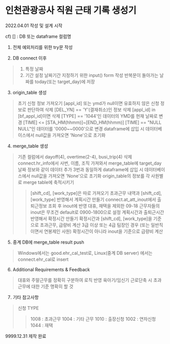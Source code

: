 # 인천관광공사 직원 근태 기록 생성기

2022.04.01 작성 및 설계 시작

cf) [] : DB 또는 dataframe 컬럼명

1. 전체 예외처리를 위한 try문 작성

2. DB connect 이후
 > 1) 특정 날짜
 > 2) 기간 설정
 > 날짜기간 지정하기 위한 input() form 작성
 > 반복문이 돌아가는 날짜를 today(또는 target_day)에 저장
 
3. origin_table 생성
 > 초기 신청 정보 가져오기
 > [appl_id] 또는 ymd가 null이면 유효하지 않은 신청 정보로 판단하여 삭제
 > [DEL_YN] == 'Y'(결재취소)인 정보 삭제
 > [appl_id] in [bf_appl_id]이면 삭제
 > [TYPE] == '1044'인 데이터의 YMD를 현재 날짜로 변경
 > [TIME] <= [STA_HM(hhmm)]~[END_HM(hhmm)]
 > [TIME] == "NULL NULL"인 데이터를 '0000~~0000'으로 변경
 > dataframe에 삽입 시 데이터베이스에서 null값을 가져오면 'None'으로 초기화
 
4. merge_table 생성
 > 기존 컬럼에서 dayoff(4), overtime(2-4), busi_trip(4) 삭제
 > connect.hr_info에서 사번, 이름, 조직 가져와서 merge_table에 target_day 날짜 정보와 같이 데이터 추가
 > 3번과 동일하게 dataframe에 삽입 시 데이터베이스에서 null값을 가져오면 'None'으로 초기화
 > origin_table의 정보를 각 사원별로 merge table에 축적시키기
 > > [shift_cd], [work_type]은 따로 가져오기
 > 초과근무 내역과 [shift_cd], [work_type] 반영해서 계획시간 만들기
 > connect.at_att_inout에서 출퇴근정보 조회 후 inout에 반영 
 > > 대휴, 재택을 제외한 09-18 근무자들의 inout은 무조건 default로 0900-1800으로 설정
 > 계획시간과 출퇴근시간 반영해서 확정시간 만들기
 > 확정시간과 [shift_cd], [work_type]을 기준으로 초과근무, 급량비 계산
 > > 3급 이상 또는 4급 팀장인 경우 (또는 일반직이면서 연봉제인 사원) 확정시간이 아니라 inout을 기준으로 급량비 계산
 
5. 중계 DB에 merge_table result push
 > Windows에서는 good.ehr_cal_test로, Linux(중계 DB server) 에서는 connect.ehr_cal로 insert
 
6. Additional Requirements & Feedback
 > 대휴와 주말근무를 정확히 구분하여 로직 반영
 > 육아기/임신기 근로단축 시 초과근무에 대한 기준 명확히 할 것
 
7. 기타 참고사항
 > 신청 TYPE
 > > 1008 : 초과근무 1004 : 기타 근무 1010 : 출장신청 1002 : 연차신청 1044 : 재택



9999.12.31 제작 완료
